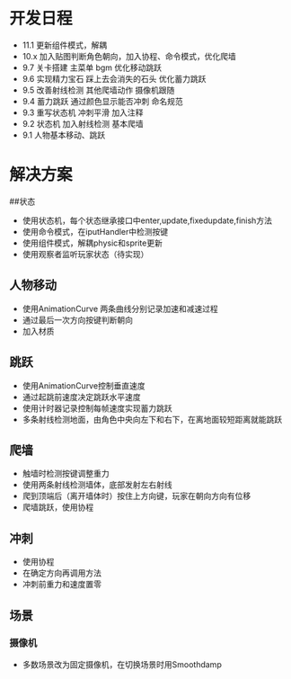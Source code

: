 # 开发日程
- 11.1 更新组件模式，解耦
- 10.x 加入贴图判断角色朝向，加入协程、命令模式，优化爬墙
- 9.7 关卡搭建 主菜单 bgm 优化移动跳跃
- 9.6 实现精力宝石 踩上去会消失的石头 优化蓄力跳跃
- 9.5 改善射线检测 其他爬墙动作 摄像机跟随
- 9.4 蓄力跳跃 通过颜色显示能否冲刺 命名规范
- 9.3 重写状态机 冲刺平滑 加入注释
- 9.2 状态机 加入射线检测 基本爬墙
- 9.1 人物基本移动、跳跃


# 解决方案

##状态
- 使用状态机，每个状态继承接口中enter,update,fixedupdate,finish方法 
- 使用命令模式，在iputHandler中检测按键
- 使用组件模式，解耦physic和sprite更新
- 使用观察者监听玩家状态（待实现）

## 人物移动
- 使用AnimationCurve  两条曲线分别记录加速和减速过程
- 通过最后一次方向按键判断朝向
- 加入材质


## 跳跃
- 使用AnimationCurve控制垂直速度
- 通过起跳前速度决定跳跃水平速度
- 使用计时器记录控制每帧速度实现蓄力跳跃
- 多条射线检测地面，由角色中央向左下和右下，在离地面较短距离就能跳跃

## 爬墙
- 触墙时检测按键调整重力
- 使用两条射线检测墙体，底部发射左右射线
- 爬到顶端后（离开墙体时）按住上方向键，玩家在朝向方向有位移
- 爬墙跳跃，使用协程

## 冲刺
- 使用协程
- 在确定方向再调用方法
- 冲刺前重力和速度置零

## 场景
### 摄像机
- 多数场景改为固定摄像机，在切换场景时用Smoothdamp



